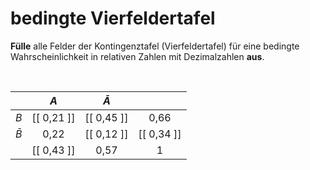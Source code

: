 <!--
version:  0.0.1

language: de

@style
input {
    text-align: center;
}
@end

formula: \carry   \textcolor{red}{\scriptsize #1}
formula: \digit   \rlap{\carry{#1}}\phantom{#2}#2
formula: \permil  \text{‰}

import: https://raw.githubusercontent.com/LiaTemplates/Tikz-Jax/main/README.md

script: https://cdn.jsdelivr.net/gh/LiaTemplates/Tikz-Jax@main/dist/index.js


tags: Kontingenztafel, Vierfeldertafel, bedingte Wahrscheinlichkeit, sehr leicht, sehr niedrig, Angeben

comment: Fülle die Vierfeldertafel für eine bedingte Wahrscheinlichkeit aus.

author: Martin Lommatzsch

-->




# bedingte Vierfeldertafel

**Fülle** alle Felder der Kontingenztafel (Vierfeldertafel) für eine bedingte Wahrscheinlichkeit in relativen Zahlen mit Dezimalzahlen **aus**.

<br>


<!-- data-type="none" -->
|           |     $A$    | $\bar{A}$  |            |
| :-------: | :--------: | :-------:  | :--------: |
| $B$       | [[ 0,21 ]] | [[ 0,45 ]] |    0,66    |
| $\bar{B}$ |    0,22    | [[ 0,12 ]] | [[ 0,34 ]] |
|           | [[ 0,43 ]] |    0,57    |      1     |
